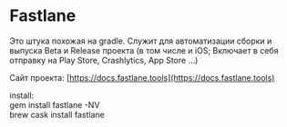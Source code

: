 # Fastlane

Это штука похожая на gradle. Служит для автоматизации сборки и выпуска Beta и Release проекта \(в том числе и iOS; Включает в себя отправку на Play Store, Crashlytics, App Store ...\)

Сайт проекта: [https://docs.fastlane.tools](https://docs.fastlane.tools)

install:   
gem install fastlane -NV  
brew cask install fastlane

